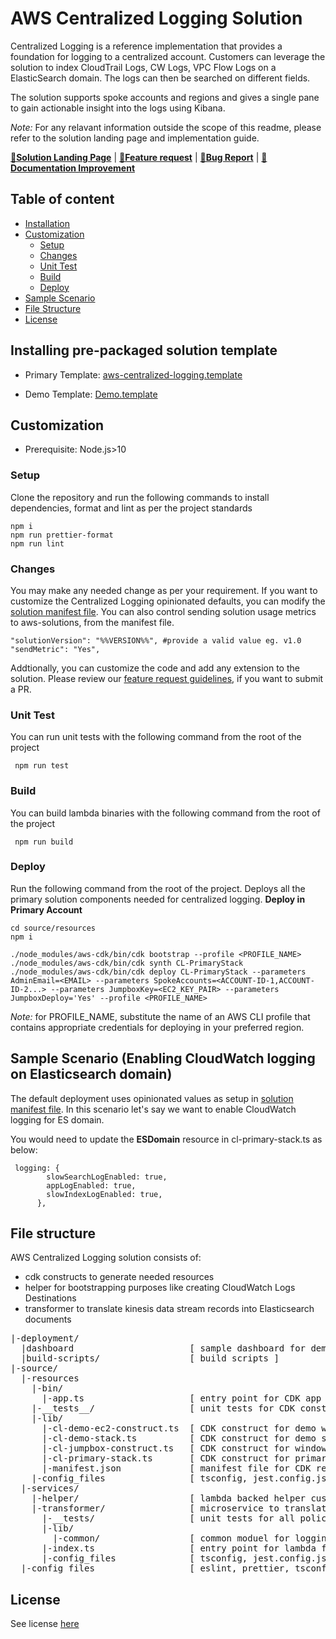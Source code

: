 # AWS Centralized Logging Solution

Centralized Logging is a reference implementation that provides a foundation for logging to a centralized account. Customers can leverage the solution to index CloudTrail Logs, CW Logs, VPC Flow Logs on a ElasticSearch domain. The logs can then be searched on different fields.

The solution supports spoke accounts and regions and gives a single pane to gain actionable insight into the logs using Kibana.

_Note:_ For any relavant information outside the scope of this readme, please refer to the solution landing page and implementation guide.

**[🚀Solution Landing Page](https://aws.amazon.com/solutions/implementations/centralized-logging/)** | **[🚧Feature request](https://github.com/awslabs/aws-centralized-logging/issues/new?assignees=&labels=feature-request%2C+enhancement&template=feature_request.md&title=)** | **[🐛Bug Report](https://github.com/awslabs/aws-centralized-logging/issues/new?assignees=&labels=bug%2C+triage&template=bug_report.md&title=)** | **[📜Documentation Improvement](https://github.com/awslabs/aws-centralized-logging/issues/new?assignees=&labels=document-update&template=documentation_improvements.md&title=)**

## Table of content

- [Installation](#installing-pre-packaged-solution-template)
- [Customization](#customization)
  - [Setup](#setup)
  - [Changes](#changes)
  - [Unit Test](#unit-test)
  - [Build](#build)
  - [Deploy](#deploy)
- [Sample Scenario](#sample-scenario)
- [File Structure](#file-structure)
- [License](#license)

## Installing pre-packaged solution template

- Primary Template: [aws-centralized-logging.template](https://solutions-reference.s3.amazonaws.com/centralized-logging/latest/aws-centralized-logging.template)

- Demo Template: [Demo.template](https://solutions-reference.s3.amazonaws.com/centralized-logging/latest/aws-centralized-logging-demo.template)

## Customization

- Prerequisite: Node.js>10

### Setup

Clone the repository and run the following commands to install dependencies, format and lint as per the project standards

```
npm i
npm run prettier-format
npm run lint
```

### Changes

You may make any needed change as per your requirement. If you want to customize the Centralized Logging opinionated defaults, you can modify the [solution manifest file](./source/resources/lib/manifest.json). You can also control sending solution usage metrics to aws-solutions, from the manifest file.

```
"solutionVersion": "%%VERSION%%", #provide a valid value eg. v1.0
"sendMetric": "Yes",
```

Addtionally, you can customize the code and add any extension to the solution. Please review our [feature request guidelines](./.github/ISSUE_TEMPLATE/feature_request.md), if you want to submit a PR.

### Unit Test

You can run unit tests with the following command from the root of the project

```
 npm run test
```

### Build

You can build lambda binaries with the following command from the root of the project

```
 npm run build
```

### Deploy

Run the following command from the root of the project. Deploys all the primary solution components needed for centralized logging. **Deploy in Primary Account**

```
cd source/resources
npm i
```

```
./node_modules/aws-cdk/bin/cdk bootstrap --profile <PROFILE_NAME>
./node_modules/aws-cdk/bin/cdk synth CL-PrimaryStack
./node_modules/aws-cdk/bin/cdk deploy CL-PrimaryStack --parameters AdminEmail=<EMAIL> --parameters SpokeAccounts=<ACCOUNT-ID-1,ACCOUNT-ID-2...> --parameters JumpboxKey=<EC2_KEY_PAIR> --parameters JumpboxDeploy='Yes' --profile <PROFILE_NAME>
```

_Note:_ for PROFILE_NAME, substitute the name of an AWS CLI profile that contains appropriate credentials for deploying in your preferred region.

## Sample Scenario (Enabling CloudWatch logging on Elasticsearch domain)

The default deployment uses opinionated values as setup in [solution manifest file](./source/resources/lib/manifest.json). In this scenario let's say we want to enable CloudWatch logging for ES domain.

You would need to update the **ESDomain** resource in cl-primary-stack.ts as below:

```
 logging: {
        slowSearchLogEnabled: true,
        appLogEnabled: true,
        slowIndexLogEnabled: true,
      },
```

## File structure

AWS Centralized Logging solution consists of:

- cdk constructs to generate needed resources
- helper for bootstrapping purposes like creating CloudWatch Logs Destinations
- transformer to translate kinesis data stream records into Elasticsearch documents

<pre>
|-deployment/
  |dashboard                      [ sample dashboard for demo ]  
  |build-scripts/                 [ build scripts ]
|-source/
  |-resources
    |-bin/
      |-app.ts                    [ entry point for CDK app ]
    |-__tests__/                  [ unit tests for CDK constructs ] 
    |-lib/
      |-cl-demo-ec2-construct.ts  [ CDK construct for demo web server resource ]
      |-cl-demo-stack.ts          [ CDK construct for demo stack]
      |-cl-jumpbox-construct.ts   [ CDK construct for windows jumpbox resource ]  
      |-cl-primary-stack.ts       [ CDK construct for primary stack and related resources ]  
      |-manifest.json             [ manifest file for CDK resources ]
    |-config_files                [ tsconfig, jest.config.js, package.json etc. ]
  |-services/
    |-helper/                     [ lambda backed helper custom resource to help with solution launch/update/delete ]
    |-transformer/                [ microservice to translate kinesis records into es documents ]
      |-__tests/                  [ unit tests for all policy managers ]   
      |-lib/
        |-common/                 [ common moduel for logging and metrics collection ]
      |-index.ts                  [ entry point for lambda function]     
      |-config_files              [ tsconfig, jest.config.js, package.json etc. ]
  |-config_files                  [ eslint, prettier, tsconfig, jest.config.js, package.json etc. ]  
</pre>

## License

See license [here](./LICENSE.txt)
